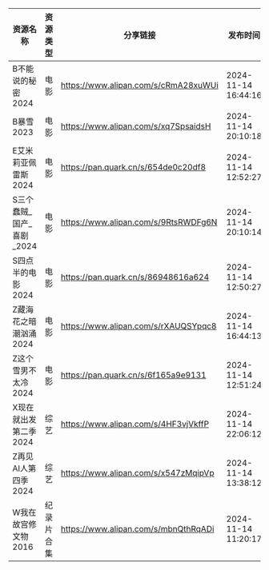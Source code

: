 | 资源名称             | 资源类型  | 分享链接                                 | 发布时间                |
| ---------------- | ----- | ------------------------------------ | ------------------- |
| B不能说的秘密2024      | 电影    | https://www.alipan.com/s/cRmA28xuWUi | 2024-11-14 16:44:16 |
| B暴雪2023          | 电影    | https://www.alipan.com/s/xq7SpsaidsH | 2024-11-14 20:10:18 |
| E艾米莉亚佩雷斯2024     | 电影    | https://pan.quark.cn/s/654de0c20df8  | 2024-11-14 12:52:27 |
| S三个蠢贼_国产_喜剧_2024 | 电影    | https://www.alipan.com/s/9RtsRWDFg6N | 2024-11-14 20:10:14 |
| S四点半的电影2024      | 电影    | https://pan.quark.cn/s/86948616a624  | 2024-11-14 12:50:27 |
| Z藏海花之暗潮汹涌2024    | 电影    | https://www.alipan.com/s/rXAUQSYpqc8 | 2024-11-14 16:44:13 |
| Z这个雪男不太冷2024     | 电影    | https://pan.quark.cn/s/6f165a9e9131  | 2024-11-14 12:51:24 |
| X现在就出发第二季2024    | 综艺    | https://www.alipan.com/s/4HF3vjVkffP | 2024-11-14 22:06:12 |
| Z再见AI人第四季2024    | 综艺    | https://www.alipan.com/s/x547zMqipVp | 2024-11-14 13:38:12 |
| W我在故宫修文物2016     | 纪录片合集 | https://www.alipan.com/s/mbnQthRqADi | 2024-11-14 11:20:17 |
